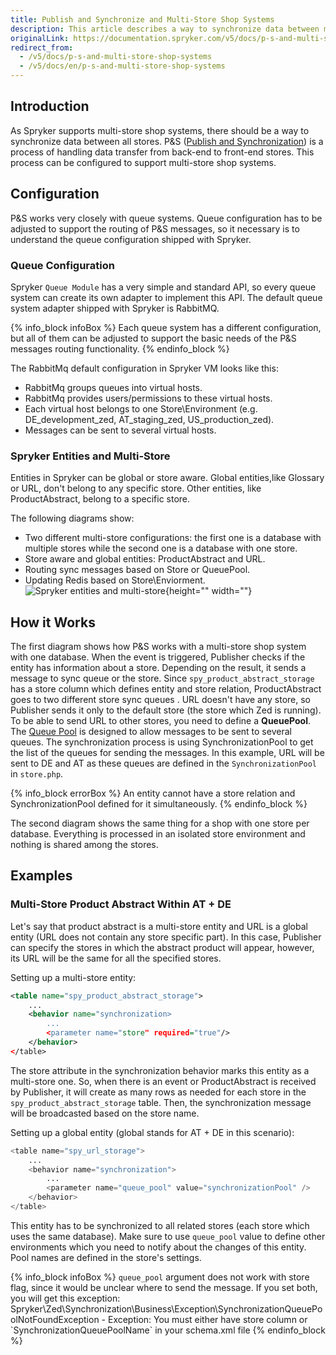 ```yaml
---
title: Publish and Synchronize and Multi-Store Shop Systems
description: This article describes a way to synchronize data between multiple stores.
originalLink: https://documentation.spryker.com/v5/docs/p-s-and-multi-store-shop-systems
redirect_from:
  - /v5/docs/p-s-and-multi-store-shop-systems
  - /v5/docs/en/p-s-and-multi-store-shop-systems
---
```


## Introduction

As Spryker supports multi-store shop systems, there should be a way to synchronize data between all stores. P&S ([Publish and Synchronization](https://documentation.spryker.com/docs/en/publish-and-synchronization)) is a process of handling data transfer from back-end to front-end stores. This process can be configured to support multi-store shop systems.

## Configuration

P&S works very closely with queue systems. Queue configuration has to be adjusted to support the routing of P&S messages, so it necessary is to understand the queue configuration shipped with Spryker.

### Queue Configuration

Spryker `Queue Module` has a very simple and standard API, so every queue system can create its own adapter to implement this API. The default queue system adapter shipped with Spryker is RabbitMQ.

{% info_block infoBox %}
Each queue system has a different configuration, but all of them can be adjusted to support the basic needs of the P&S messages routing functionality.
{% endinfo_block %}

The RabbitMq default configuration in Spryker VM looks like this:

* RabbitMq groups queues into virtual hosts.
* RabbitMq provides users/permissions to these virtual hosts.
* Each virtual host belongs to one Store\Environment (e.g. DE_development_zed, AT_staging_zed, US_production_zed).
* Messages can be sent to several virtual hosts.

### Spryker Entities and Multi-Store

Entities in Spryker can be global or store aware. Global entities,like Glossary or URL, don't belong to any specific store. Other entities, like ProductAbstract, belong to a specific store.

The following diagrams show:

* Two different multi-store configurations: the first one is a database with multiple stores while the second one is a database with one store.
* Store aware and global entities: ProductAbstract and URL.
* Routing sync messages based on Store or QueuePool.
* Updating Redis based on Store\Enviorment.
![Spryker entities and multi-store](https://spryker.s3.eu-central-1.amazonaws.com/docs/Developer+Guide/Architecture+Concepts/Publish+and+Synchronization/Publish+and+Synchronize+and+Multi-Store+Shop+Systems/P%26S+with+multistore.png){height="" width=""}

## How it Works

The first diagram shows how P&S works with a multi-store shop system with one database. When the event is triggered, Publisher checks if the entity has information about a store. Depending on the result, it sends a message to sync queue or the store. Since `spy_product_abstract_storage` has a store column which defines entity and store relation, ProductAbstract goes to two different store sync queues . URL doesn't have any store, so Publisher sends it only to the default store (the store which Zed is running). To be able to send URL to other stores, you need to define a **QueuePool**. The [Queue Pool](https://documentation.spryker.com/docs/en/queue-pool) is designed to allow messages to be sent to several queues. The synchronization process is using SynchronizationPool to get the list of the queues for sending the messages. In this example, URL will be sent to DE and AT as these queues are defined in the `SynchronizationPool` in `store.php`.

{% info_block errorBox %}
An entity cannot have a store relation and SynchronizationPool defined for it simultaneously.
{% endinfo_block %}

The second diagram shows the same thing for a shop with one store per database. Everything is processed in an isolated store environment and nothing is shared among the stores.

## Examples

### Multi-Store Product Abstract Within AT + DE

Let's say that product abstract is a multi-store entity and URL is a global entity (URL does not contain any store specific part). In this case, Publisher can specify the stores in which the abstract product will appear, however, its URL will be the same for all the specified stores.

Setting up a multi-store entity:

```xml
<table name="spy_product_abstract_storage">
    ...
    <behavior name="synchronization>
        ...
        <parameter name="store" required="true"/>
    </behavior>
</table>
```

The store attribute in the synchronization behavior marks this entity as a multi-store one. So, when there is an event or ProductAbstract is received by Publisher, it will create as many rows as needed for each store in the `spy_product_abstract_storage` table. Then, the synchronization message will be broadcasted based on the store name.

Setting up a global entity (global stands for AT + DE in this scenario):

```php
<table name="spy_url_storage">
    ...
    <behavior name="synchronization">
        ...
        <parameter name="queue_pool" value="synchronizationPool" />
    </behavior>
</table>
```

This entity has to be synchronized to all related stores (each store which uses the same database). Make sure to use `queue_pool` value to define other environments which you need to notify about the changes of this entity. Pool names are defined in the store's settings.

{% info_block infoBox %}
`queue_pool` argument does not work with store flag, since it would be unclear where to send the message. If you set both, you will get this exception: Spryker\Zed\Synchronization\Business\Exception\SynchronizationQueuePoolNotFoundException - Exception: You must either have store column or \`SynchronizationQueuePoolName\` in your schema.xml file
{% endinfo_block %}


<!-- Last review date: Apr 25, 2019- by Ehsan Zanjani, Andrii Tserkovnyi -->
